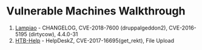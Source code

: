 # Vulnerable Machines Walkthrough

1) [Lampiao](https://www.vulnhub.com/entry/lampiao-1,249/
) - CHANGELOG, CVE-2018-7600 (druppalgeddon2), CVE-2016-5195 (dirtycow), 4.4.0-31
2) [HTB-Help](https://www.hackthebox.eu/home/machines/profile/170) - HelpDeskZ, CVE-2017-16695(get_rekt), File Upload
